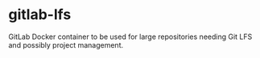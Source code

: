 # gitlab-lfs
GitLab Docker container to be used for large repositories needing Git LFS and possibly project management.
